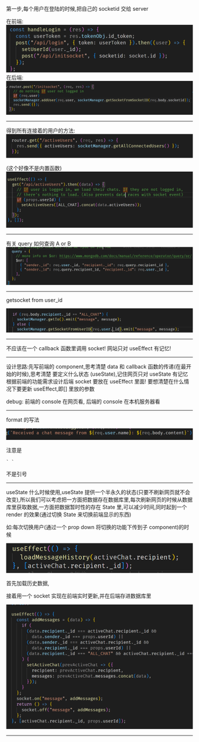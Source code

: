 第一步,每个用户在登陆的时候,把自己的 socketid 交给 server

在前端:
![](2023-02-27-20-00-28.png)
在后端:
![](2023-02-27-20-01-00.png)

---

得到所有连接着的用户的方法:
![](2023-02-27-20-47-57.png)

(这个好像不是内置函数)
![](2023-02-27-21-08-16.png)

---

有关 $\text{query}$ 如何查询 A or B
![](2023-02-27-22-03-15.png)

---

getsocket from user_id

![](2023-02-27-22-06-18.png)

---

不应该在一个 callback 函数里调用 socket! 网站只对 useEffect 有记忆!

---

设计思路:先写前端的 component,思考清楚 data 和 callback 函数的传递(在最开始的时候),思考清楚 要定义什么状态 (useState),记住网页只对 useState 有记忆
根据前端的功能需求设计后端
socket 要放在 useEffect 里面!
要想清楚在什么情况下要更新 useEffect,即[] 里放的参数

debug:
前端的 console 在网页看,
后端的 console 在本机服务器看

---

format 的写法

![](2023-02-28-21-24-06.png)

注意是

```
` `
```

不是引号

---

useState 什么时候使用,useState 提供一个半永久的状态(只要不刷新网页就不会改变),所以我们可以考虑把一方面把数据存在数据库里,每次刷新网页的时候从数据库里获取数据,一方面把数据暂时性的存在 State 里,可以减少时间,同时起到一个 render 的效果(通过切换 State 来切换前端显示的东西)

如:每次切换用户(通过一个 prop down 将切换的功能下传到子 component)的时候

![](2023-02-28-21-32-26.png)

首先加载历史数据,

接着用一个 socket 实现在前端实时更新,并在后端存进数据库里

![](2023-02-28-21-33-37.png)

---
